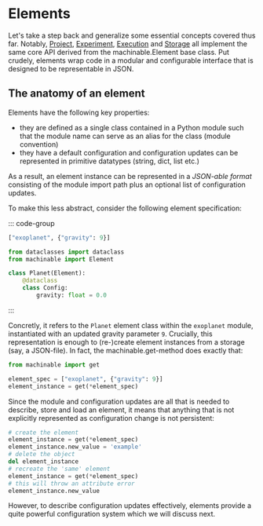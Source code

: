 # Elements

Let's take a step back and generalize some essential concepts covered thus far. Notably, [Project](../essentials/project-structure.md), [Experiment](../essentials/implementing-experiments.md), [Execution](../essentials/executing-experiments.md) and [Storage](../essentials/storage-and-retrieval.md) all implement the same core API derived from the <Pydoc>machinable.Element</Pydoc> base class. Put crudely, elements wrap code in a modular and configurable interface that is designed to be representable in JSON.

## The anatomy of an element

Elements have the following key properties:

- they are defined as a single class contained in a Python module such that the module name can serve as an alias for the class (module convention)
- they have a default configuration and configuration updates can be represented in primitive datatypes (string, dict, list etc.)

As a result, an element instance can be represented in a *JSON-able format* consisting of the module import path plus an optional list of configuration updates.

To make this less abstract, consider the following element specification:

::: code-group

```python [Python/JSON]
["exoplanet", {"gravity": 9}]
```

```python [exoplanet.py]
from dataclasses import dataclass
from machinable import Element

class Planet(Element):
    @dataclass
    class Config:
        gravity: float = 0.0
```

:::

Concretly, it refers to the `Planet` element class within the `exoplanet` module, instantiated with an updated gravity parameter `9`. Crucially, this representation is enough to (re-)create element instances from a storage (say, a JSON-file). In fact, the <Pydoc>machinable.get</Pydoc>-method does exactly that:
```python
from machinable import get

element_spec = ["exoplanet", {"gravity": 9}]
element_instance = get(*element_spec)
```

Since the module and configuration updates are all that is needed to describe, store and load an element, it means that anything that is not explicitly represented as configuration change is not persistent:

```python
# create the element
element_instance = get(*element_spec)
element_instance.new_value = 'example'
# delete the object
del element_instance
# recreate the 'same' element
element_instance = get(*element_spec)
# this will throw an attribute error
element_instance.new_value
```

However, to describe configuration updates effectively, elements provide a quite powerful configuration system which we will discuss next.